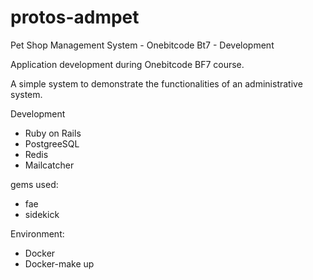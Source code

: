 # protos-admpet
Pet Shop Management System - Onebitcode Bt7 - Development

Application development during Onebitcode BF7 course.

A simple system to demonstrate the functionalities of an administrative system.

Development
- Ruby on Rails
- PostgreeSQL
- Redis
- Mailcatcher

gems used:
- fae
- sidekick
 
Environment:
- Docker
- Docker-make up
